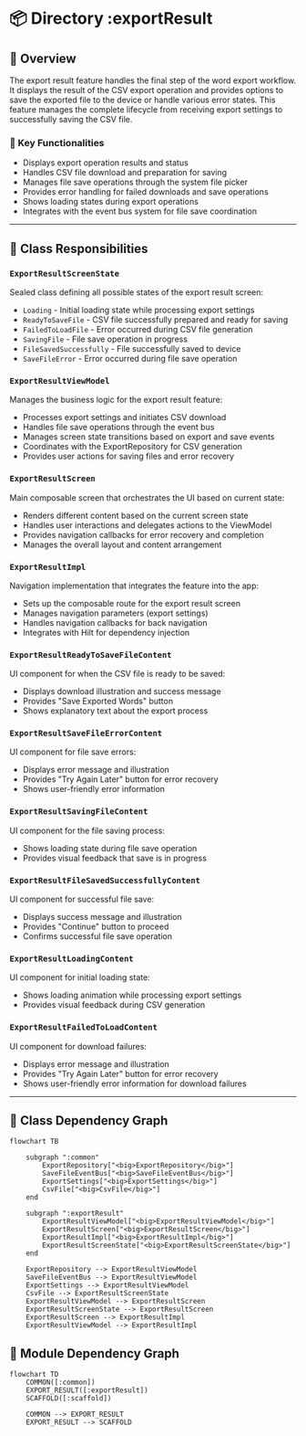 # 📦 Directory :exportResult

## 📝 Overview

The export result feature handles the final step of the word export workflow. It displays the result of the CSV export operation and provides options to save the exported file to the device or handle various error states. This feature manages the complete lifecycle from receiving export settings to successfully saving the CSV file.

### 🔧 Key Functionalities

- Displays export operation results and status
- Handles CSV file download and preparation for saving
- Manages file save operations through the system file picker
- Provides error handling for failed downloads and save operations
- Shows loading states during export operations
- Integrates with the event bus system for file save coordination

---

## 🧠 Class Responsibilities

### ``ExportResultScreenState``
Sealed class defining all possible states of the export result screen:
- `Loading` - Initial loading state while processing export settings
- `ReadyToSaveFile` - CSV file successfully prepared and ready for saving
- `FailedToLoadFile` - Error occurred during CSV file generation
- `SavingFile` - File save operation in progress
- `FileSavedSuccessfully` - File successfully saved to device
- `SaveFileError` - Error occurred during file save operation

### ``ExportResultViewModel``
Manages the business logic for the export result feature:
- Processes export settings and initiates CSV download
- Handles file save operations through the event bus
- Manages screen state transitions based on export and save events
- Coordinates with the ExportRepository for CSV generation
- Provides user actions for saving files and error recovery

### ``ExportResultScreen``
Main composable screen that orchestrates the UI based on current state:
- Renders different content based on the current screen state
- Handles user interactions and delegates actions to the ViewModel
- Provides navigation callbacks for error recovery and completion
- Manages the overall layout and content arrangement

### ``ExportResultImpl``
Navigation implementation that integrates the feature into the app:
- Sets up the composable route for the export result screen
- Manages navigation parameters (export settings)
- Handles navigation callbacks for back navigation
- Integrates with Hilt for dependency injection

### ``ExportResultReadyToSaveFileContent``
UI component for when the CSV file is ready to be saved:
- Displays download illustration and success message
- Provides "Save Exported Words" button
- Shows explanatory text about the export process

### ``ExportResultSaveFileErrorContent``
UI component for file save errors:
- Displays error message and illustration
- Provides "Try Again Later" button for error recovery
- Shows user-friendly error information

### ``ExportResultSavingFileContent``
UI component for the file saving process:
- Shows loading state during file save operation
- Provides visual feedback that save is in progress

### ``ExportResultFileSavedSuccessfullyContent``
UI component for successful file save:
- Displays success message and illustration
- Provides "Continue" button to proceed
- Confirms successful file save operation

### ``ExportResultLoadingContent``
UI component for initial loading state:
- Shows loading animation while processing export settings
- Provides visual feedback during CSV generation

### ``ExportResultFailedToLoadContent``
UI component for download failures:
- Displays error message and illustration
- Provides "Try Again Later" button for error recovery
- Shows user-friendly error information for download failures

---

## 🧬 Class Dependency Graph

```mermaid
flowchart TB

    subgraph ":common"
        ExportRepository["<big>ExportRepository</big>"]
        SaveFileEventBus["<big>SaveFileEventBus</big>"]
        ExportSettings["<big>ExportSettings</big>"]
        CsvFile["<big>CsvFile</big>"]
    end

    subgraph ":exportResult"
        ExportResultViewModel["<big>ExportResultViewModel</big>"]
        ExportResultScreen["<big>ExportResultScreen</big>"]
        ExportResultImpl["<big>ExportResultImpl</big>"]
        ExportResultScreenState["<big>ExportResultScreenState</big>"]
    end

    ExportRepository --> ExportResultViewModel
    SaveFileEventBus --> ExportResultViewModel
    ExportSettings --> ExportResultViewModel
    CsvFile --> ExportResultScreenState
    ExportResultViewModel --> ExportResultScreen
    ExportResultScreenState --> ExportResultScreen
    ExportResultScreen --> ExportResultImpl
    ExportResultViewModel --> ExportResultImpl
```

## 🧩 Module Dependency Graph

```mermaid
flowchart TD
    COMMON([:common])
    EXPORT_RESULT([:exportResult])
    SCAFFOLD([:scaffold])
    
    COMMON --> EXPORT_RESULT
    EXPORT_RESULT --> SCAFFOLD
```